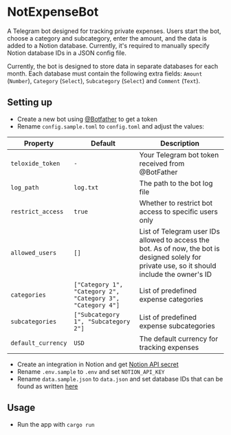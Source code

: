 NotExpenseBot
===========================

A Telegram bot designed for tracking private expenses. Users start the bot, choose a category and subcategory, enter the amount, and the data is added to a Notion database. Currently, it's required to manually specify Notion database IDs in a JSON config file.

Currently, the bot is designed to store data in separate databases for each month.
Each database must contain the following extra fields: `Amount` (`Number`), `Category` (`Select`), `Subcategory` (`Select`) and `Comment` (`Text`).

Setting up
-------

* Create a new bot using [@Botfather](https://t.me/botfather) to get a token
* Rename `config.sample.toml` to `config.toml` and adjust the values:

| **Property**       | **Default**                                                | **Description**                                                                                                       |
|---------------------|------------------------------------------------------------|-----------------------------------------------------------------------------------------------------------------------|
| `teloxide_token`   | `-`                                                        | Your Telegram bot token received from @BotFather                                                                     |
| `log_path`         | `log.txt`                                                  | The path to the bot log file                                                                                         |
| `restrict_access`  | `true`                                                     | Whether to restrict bot access to specific users only                                                                |
| `allowed_users`    | `[]`                                                       | List of Telegram user IDs allowed to access the bot. As of now, the bot is designed solely for private use, so it should include the owner's ID  |
| `categories`       | `["Category 1", "Category 2", "Category 3", "Category 4"]` | List of predefined expense categories                                                                                 |
| `subcategories`    | `["Subcategory 1", "Subcategory 2"]`                       | List of predefined expense subcategories                                                                              |
| `default_currency` | `USD`                                                      | The default currency for tracking expenses                                                                           |                                                                             |

* Create an integration in Notion and get [Notion API secret](https://developers.notion.com/docs/create-a-notion-integration)
* Rename `.env.sample` to `.env` and set `NOTION_API_KEY`
* Rename `data.sample.json` to `data.json` and set database IDs that can be found as written [here](https://developers.notion.com/reference/retrieve-a-database)

Usage
-------

* Run the app with `cargo run`
